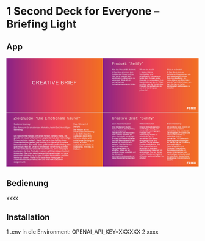 # 1 Second Deck for Everyone – Briefing Light

## App

![- Bild fehlt -](https://github.com/FINII-Apps/one-second-decks-briefing-light/blob/main/screenshot.png?raw=true "Output of Script")

## Bedienung
xxxx

## Installation

1 .env in die Environment: OPENAI_API_KEY=XXXXXX
2 xxxx
